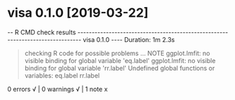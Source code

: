 # visa 0.1.0 [2019-03-22]
-- R CMD check results ------------------------------------------------------------------------------- visa 0.1.0 ----
Duration: 1m 2.3s

> checking R code for possible problems ... NOTE
  ggplot.lmfit: no visible binding for global variable 'eq.label'
  ggplot.lmfit: no visible binding for global variable 'rr.label'
  Undefined global functions or variables:
    eq.label rr.label

0 errors √ | 0 warnings √ | 1 note x
